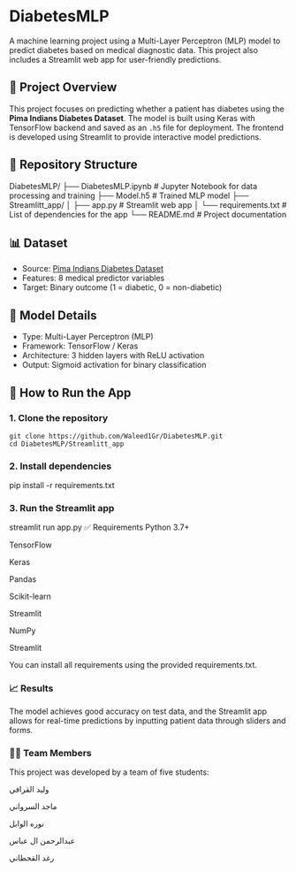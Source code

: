 # DiabetesMLP

A machine learning project using a Multi-Layer Perceptron (MLP) model to predict diabetes based on medical diagnostic data. This project also includes a Streamlit web app for user-friendly predictions.

## 🔬 Project Overview

This project focuses on predicting whether a patient has diabetes using the **Pima Indians Diabetes Dataset**. The model is built using Keras with TensorFlow backend and saved as an `.h5` file for deployment. The frontend is developed using Streamlit to provide interactive model predictions.

## 📁 Repository Structure

DiabetesMLP/
├── DiabetesMLP.ipynb # Jupyter Notebook for data processing and training
├── Model.h5 # Trained MLP model
├── Streamlitt_app/
│ ├── app.py # Streamlit web app
│ └── requirements.txt # List of dependencies for the app
└── README.md # Project documentation


## 📊 Dataset

- Source: [Pima Indians Diabetes Dataset](https://www.kaggle.com/datasets/uciml/pima-indians-diabetes-database)
- Features: 8 medical predictor variables
- Target: Binary outcome (1 = diabetic, 0 = non-diabetic)

## 🤖 Model Details

- Type: Multi-Layer Perceptron (MLP)
- Framework: TensorFlow / Keras
- Architecture: 3 hidden layers with ReLU activation
- Output: Sigmoid activation for binary classification

## 🚀 How to Run the App

### 1. Clone the repository
```
git clone https://github.com/Waleed1Gr/DiabetesMLP.git
cd DiabetesMLP/Streamlitt_app
```
### 2. Install dependencies
pip install -r requirements.txt
### 3. Run the Streamlit app
streamlit run app.py
✅ Requirements
Python 3.7+

TensorFlow

Keras

Pandas

Scikit-learn

Streamlit

NumPy

Streamlit

You can install all requirements using the provided requirements.txt.

### 📈 Results
The model achieves good accuracy on test data, and the Streamlit app allows for real-time predictions by inputting patient data through sliders and forms.

### 👨‍💻 Team Members
This project was developed by a team of five students:

وليد القرافي

ماجد السرواني

نوره الوابل

عبدالرحمن ال عباس

رغد القحطاني
